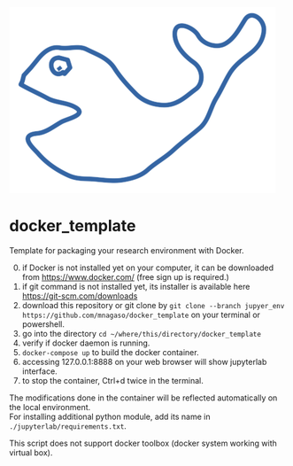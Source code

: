![Logo](./logo.png)

# docker_template
Template for packaging your research environment with Docker.  

0. if Docker is not installed yet on your computer, it can be downloaded from https://www.docker.com/  (free sign up is required.)  
1. if git command is not installed yet, its installer is available here https://git-scm.com/downloads  
1. download this repository or git clone by `git clone --branch jupyer_env https://github.com/mnagaso/docker_template` on your terminal or powershell.  
2. go into the directory `cd ~/where/this/directory/docker_template`  
3. verify if docker daemon is running.  
4. `docker-compose up` to build the docker container.  
5. accessing 127.0.0.1:8888 on your web browser will show jupyterlab interface.  
6. to stop the container,  Ctrl+d twice in the terminal.  

The modifications done in the container will be reflected automatically on the local environment.  
For installing additional python module, add its name in `./jupyterlab/requirements.txt`.  

This script does not support docker toolbox (docker system working with virtual box).